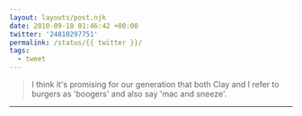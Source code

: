 ```yaml
---
layout: layouts/post.njk
date: 2010-09-18 01:46:42 +00:00
twitter: '24810297751'
permalink: /status/{{ twitter }}/
tags: 
  - tweet
---
```


> I think it's promising for our generation that both Clay and I refer to burgers as 'boogers' and also say 'mac and sneeze'.

---
